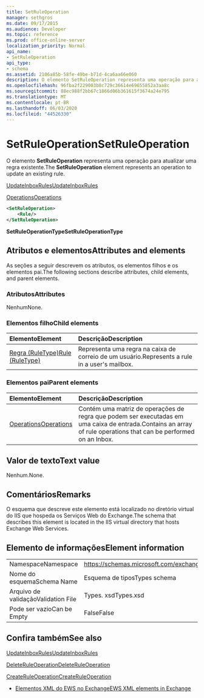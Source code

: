 ```yaml
---
title: SetRuleOperation
manager: sethgros
ms.date: 09/17/2015
ms.audience: Developer
ms.topic: reference
ms.prod: office-online-server
localization_priority: Normal
api_name:
- SetRuleOperation
api_type:
- schema
ms.assetid: 2106a85b-58fe-49be-b71d-4ca6aa66e060
description: O elemento SetRuleOperation representa uma operação para atualizar uma regra existente.
ms.openlocfilehash: 96fba2f229003b8c729c36614e69655852a3aa8c
ms.sourcegitcommit: 88ec988f2bb67c1866d06b361615f3674a24e795
ms.translationtype: MT
ms.contentlocale: pt-BR
ms.lasthandoff: 06/03/2020
ms.locfileid: "44526330"
---
```

# <a name="setruleoperation"></a><span data-ttu-id="130ac-103">SetRuleOperation</span><span class="sxs-lookup"><span data-stu-id="130ac-103">SetRuleOperation</span></span>

<span data-ttu-id="130ac-104">O elemento **SetRuleOperation** representa uma operação para atualizar uma regra existente.</span><span class="sxs-lookup"><span data-stu-id="130ac-104">The **SetRuleOperation** element represents an operation to update an existing rule.</span></span> 
  
[<span data-ttu-id="130ac-105">UpdateInboxRules</span><span class="sxs-lookup"><span data-stu-id="130ac-105">UpdateInboxRules</span></span>](updateinboxrules.md)
  
[<span data-ttu-id="130ac-106">Operations</span><span class="sxs-lookup"><span data-stu-id="130ac-106">Operations</span></span>](operations.md)
  
```XML
<SetRuleOperation>
    <Rule/>
</SetRuleOperation>
```

 <span data-ttu-id="130ac-107">**SetRuleOperationType**</span><span class="sxs-lookup"><span data-stu-id="130ac-107">**SetRuleOperationType**</span></span>
## <a name="attributes-and-elements"></a><span data-ttu-id="130ac-108">Atributos e elementos</span><span class="sxs-lookup"><span data-stu-id="130ac-108">Attributes and elements</span></span>

<span data-ttu-id="130ac-109">As seções a seguir descrevem os atributos, os elementos filhos e os elementos pai.</span><span class="sxs-lookup"><span data-stu-id="130ac-109">The following sections describe attributes, child elements, and parent elements.</span></span>
  
### <a name="attributes"></a><span data-ttu-id="130ac-110">Atributos</span><span class="sxs-lookup"><span data-stu-id="130ac-110">Attributes</span></span>

<span data-ttu-id="130ac-111">Nenhum</span><span class="sxs-lookup"><span data-stu-id="130ac-111">None.</span></span>
  
### <a name="child-elements"></a><span data-ttu-id="130ac-112">Elementos filho</span><span class="sxs-lookup"><span data-stu-id="130ac-112">Child elements</span></span>

|<span data-ttu-id="130ac-113">**Elemento**</span><span class="sxs-lookup"><span data-stu-id="130ac-113">**Element**</span></span>|<span data-ttu-id="130ac-114">**Descrição**</span><span class="sxs-lookup"><span data-stu-id="130ac-114">**Description**</span></span>|
|:-----|:-----|
|[<span data-ttu-id="130ac-115">Regra (RuleType)</span><span class="sxs-lookup"><span data-stu-id="130ac-115">Rule (RuleType)</span></span>](rule-ruletype.md) <br/> |<span data-ttu-id="130ac-116">Representa uma regra na caixa de correio de um usuário.</span><span class="sxs-lookup"><span data-stu-id="130ac-116">Represents a rule in a user's mailbox.</span></span>  <br/> |
   
### <a name="parent-elements"></a><span data-ttu-id="130ac-117">Elementos pai</span><span class="sxs-lookup"><span data-stu-id="130ac-117">Parent elements</span></span>

|<span data-ttu-id="130ac-118">**Elemento**</span><span class="sxs-lookup"><span data-stu-id="130ac-118">**Element**</span></span>|<span data-ttu-id="130ac-119">**Descrição**</span><span class="sxs-lookup"><span data-stu-id="130ac-119">**Description**</span></span>|
|:-----|:-----|
|[<span data-ttu-id="130ac-120">Operations</span><span class="sxs-lookup"><span data-stu-id="130ac-120">Operations</span></span>](operations.md) <br/> |<span data-ttu-id="130ac-121">Contém uma matriz de operações de regra que podem ser executadas em uma caixa de entrada.</span><span class="sxs-lookup"><span data-stu-id="130ac-121">Contains an array of rule operations that can be performed on an Inbox.</span></span>  <br/> |
   
## <a name="text-value"></a><span data-ttu-id="130ac-122">Valor de texto</span><span class="sxs-lookup"><span data-stu-id="130ac-122">Text value</span></span>

<span data-ttu-id="130ac-123">Nenhum.</span><span class="sxs-lookup"><span data-stu-id="130ac-123">None.</span></span>
  
## <a name="remarks"></a><span data-ttu-id="130ac-124">Comentários</span><span class="sxs-lookup"><span data-stu-id="130ac-124">Remarks</span></span>

<span data-ttu-id="130ac-125">O esquema que descreve este elemento está localizado no diretório virtual do IIS que hospeda os Serviços Web do Exchange.</span><span class="sxs-lookup"><span data-stu-id="130ac-125">The schema that describes this element is located in the IIS virtual directory that hosts Exchange Web Services.</span></span>
  
## <a name="element-information"></a><span data-ttu-id="130ac-126">Elemento de informações</span><span class="sxs-lookup"><span data-stu-id="130ac-126">Element information</span></span>

|||
|:-----|:-----|
|<span data-ttu-id="130ac-127">Namespace</span><span class="sxs-lookup"><span data-stu-id="130ac-127">Namespace</span></span>  <br/> |https://schemas.microsoft.com/exchange/services/2006/types  <br/> |
|<span data-ttu-id="130ac-128">Nome do esquema</span><span class="sxs-lookup"><span data-stu-id="130ac-128">Schema Name</span></span>  <br/> |<span data-ttu-id="130ac-129">Esquema de tipos</span><span class="sxs-lookup"><span data-stu-id="130ac-129">Types schema</span></span>  <br/> |
|<span data-ttu-id="130ac-130">Arquivo de validação</span><span class="sxs-lookup"><span data-stu-id="130ac-130">Validation File</span></span>  <br/> |<span data-ttu-id="130ac-131">Types. xsd</span><span class="sxs-lookup"><span data-stu-id="130ac-131">Types.xsd</span></span>  <br/> |
|<span data-ttu-id="130ac-132">Pode ser vazio</span><span class="sxs-lookup"><span data-stu-id="130ac-132">Can be Empty</span></span>  <br/> |<span data-ttu-id="130ac-133">False</span><span class="sxs-lookup"><span data-stu-id="130ac-133">False</span></span>  <br/> |
   
## <a name="see-also"></a><span data-ttu-id="130ac-134">Confira também</span><span class="sxs-lookup"><span data-stu-id="130ac-134">See also</span></span>



[<span data-ttu-id="130ac-135">UpdateInboxRules</span><span class="sxs-lookup"><span data-stu-id="130ac-135">UpdateInboxRules</span></span>](updateinboxrules.md)
  
[<span data-ttu-id="130ac-136">DeleteRuleOperation</span><span class="sxs-lookup"><span data-stu-id="130ac-136">DeleteRuleOperation</span></span>](deleteruleoperation.md)
  
[<span data-ttu-id="130ac-137">CreateRuleOperation</span><span class="sxs-lookup"><span data-stu-id="130ac-137">CreateRuleOperation</span></span>](createruleoperation.md)


- [<span data-ttu-id="130ac-138">Elementos XML do EWS no Exchange</span><span class="sxs-lookup"><span data-stu-id="130ac-138">EWS XML elements in Exchange</span></span>](ews-xml-elements-in-exchange.md)

